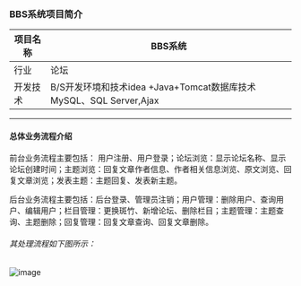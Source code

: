 ﻿
### BBS系统项目简介


项目名称 | BBS系统
---|---
行业 | 论坛
开发技术 | B/S开发环境和技术idea +Java+Tomcat数据库技术MySQL、SQL Server,Ajax

---

#### 总体业务流程介绍

前台业务流程主要包括：
用户注册、用户登录；论坛浏览：显示论坛名称、显示论坛创建时间；主题浏览：回复文章作者信息、作者相关信息浏览、原文浏览、回复文章浏览；发表主题：主题回复、发表新主题。

 后台业务流程主要包括：后台登录、管理员注销；用户管理：删除用户、查询用户、编辑用户；栏目管理：更换斑竹、新增论坛、删除栏目；主题管理：主题查询、主题删除；回复管理：回复文章查询、回复文章删除。
 
######  其处理流程如下图所示：

![image](http://express.ruanko.com/ruanko-express_38/images/te1.2.jpg)